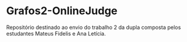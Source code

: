 # Grafos2-OnlineJudge
Repositório destinado ao envio do trabalho 2 da dupla composta pelos estudantes Mateus Fidelis e Ana Letícia.

